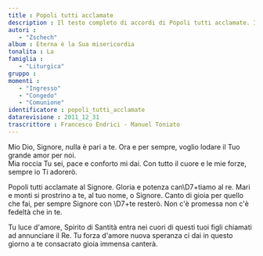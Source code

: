 ```yaml
--- 
title : Popoli tutti acclamate
description : Il testo completo di accordi di Popoli tutti acclamate. Inseriscila nel tuo canzoniere!
autori : 
   - "Zschech"
album : Eterna è la Sua misericordia
tonalita : La
famiglia : 
   - "Liturgica"
gruppo : 
momenti : 
   - "Ingresso"
   - "Congedo"
   - "Comunione"
identificatore : popoli_tutti_acclamate
datarevisione : 2011_12_31
trascrittore : Francesco Endrici - Manuel Toniato
--- 
```




 Mio Dio,  Signore, nulla è pari a te.
Ora e per sempre, voglio lodare
il Tuo grande amor per noi.  
  Mia roccia  Tu sei, pace e conforto mi dai.
Con tutto il cuore e le mie forze,
sempre io Ti adorerò.  


Popoli tutti acclamate al Signore.
Gloria e potenza can\D7+tiamo al re.
Mari e monti si prostrino a te,
al tuo nome, o Signore.
Canto di gioia per quello che fai,
per sempre Signore con \D7+te resterò.
Non c'è promessa non c'è fedeltà che in te.


Tu luce d'amore, Spirito di Santità
entra nei cuori di questi tuoi figli
chiamati ad annunciare il Re.
Tu forza d'amore nuova speranza ci dai
in questo giorno a te consacrato
gioia immensa canterà.


